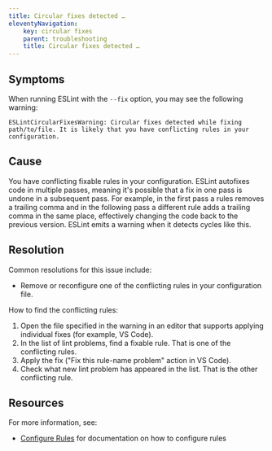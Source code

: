 ```yaml
---
title: Circular fixes detected …
eleventyNavigation:
    key: circular fixes
    parent: troubleshooting
    title: Circular fixes detected …
---
```


## Symptoms

When running ESLint with the `--fix` option, you may see the following warning:

```plaintext
ESLintCircularFixesWarning: Circular fixes detected while fixing path/to/file. It is likely that you have conflicting rules in your configuration.
```

## Cause

You have conflicting fixable rules in your configuration. ESLint autofixes code in multiple passes, meaning it's possible that a fix in one pass is undone in a subsequent pass. For example, in the first pass a rules removes a trailing comma and in the following pass a different rule adds a trailing comma in the same place, effectively changing the code back to the previous version. ESLint emits a warning when it detects cycles like this.

## Resolution

Common resolutions for this issue include:

* Remove or reconfigure one of the conflicting rules in your configuration file.

How to find the conflicting rules:

1. Open the file specified in the warning in an editor that supports applying individual fixes (for example, VS Code).
1. In the list of lint problems, find a fixable rule. That is one of the conflicting rules.
1. Apply the fix ("Fix this rule-name problem" action in VS Code).
1. Check what new lint problem has appeared in the list. That is the other conflicting rule.

## Resources

For more information, see:

* [Configure Rules](../configure/rules) for documentation on how to configure rules
